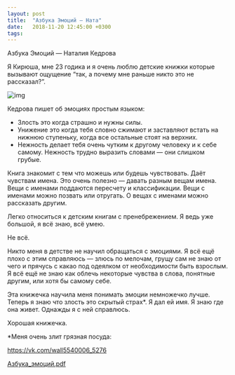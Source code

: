 ```yaml
---
layout: post
title:  "Азбука Эмоций — Ната"
date:   2018-11-20 12:45:00 +0300
tags:   
---
```


Азбука Эмоций — Наталия Кедрова 

Я Кирюша, мне 23 годика и я очень люблю детские книжки которые вызывают ощущение “так, а почему мне раньше никто это не рассказал?”. 

![img](https://pp.userapi.com/c845324/v845324723/134771/tnDEo-cMXNA.jpg)

<!--excerpt-->

Кедрова пишет об эмоциях простым языком: 
- Злость это когда страшно и нужны силы. 
- Унижение это когда тебя словно сжимают и заставляют встать на нижнюю ступеньку, когда все остальные стоят на верхних. 
- Нежность делает тебя очень чутким к другому человеку и к себе самому. Нежность трудно выразить словами — они слишком грубые. 

Книга знакомит с тем что можешь или будешь чувствовать. Даёт чувствам имена. Это очень полезно — давать разным вещам имена. Вещи с именами поддаются пересчету и классификации. Вещи с именами можно позвать или отругать. О вещах с именами можно рассказать другим. 

Легко относиться к детским книгам с пренебрежением. Я ведь уже большой, я всё знаю, всё умею. 

Не всё. 

Никто меня в детстве не научил обращаться с эмоциями. Я всё ещё плохо с этим справляюсь — злюсь по мелочам, грущу сам не знаю от чего и прячусь с какао под одеялком от необходимости быть взрослым. Я всё ещё не знаю как облечь некоторые чувства в слова, понятные другим, или хотя бы самому себе. 

Эта книжечка научила меня понимать эмоции немножечко лучше. Теперь я знаю что злость это скрытый страх*. Я дал ей имя. Я знаю где она живет. Однажды я с ней справлюсь.

Хорошая книжечка.

*Меня очень злит грязная посуда:

https://vk.com/wall5540006_5276

[Азбука_эмоций.pdf](https://vk.com/doc479077875_475805042)

